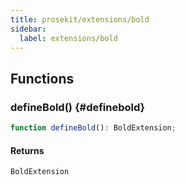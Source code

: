 ```yaml
---
title: prosekit/extensions/bold
sidebar:
  label: extensions/bold
---
```


<!-- DEBUG memberWithGroups 1 -->

<!-- DEBUG memberWithGroups 4 -->

<!-- DEBUG memberWithGroups 7 -->

<!-- DEBUG memberWithGroups 8 -->

<!-- DEBUG memberWithGroups 9 -->

## Functions

### defineBold() {#definebold}

```ts
function defineBold(): BoldExtension;
```

#### Returns

`BoldExtension`

<!-- DEBUG inheritance start kind=4096 -->

<!-- DEBUG memberWithGroups 10 -->
